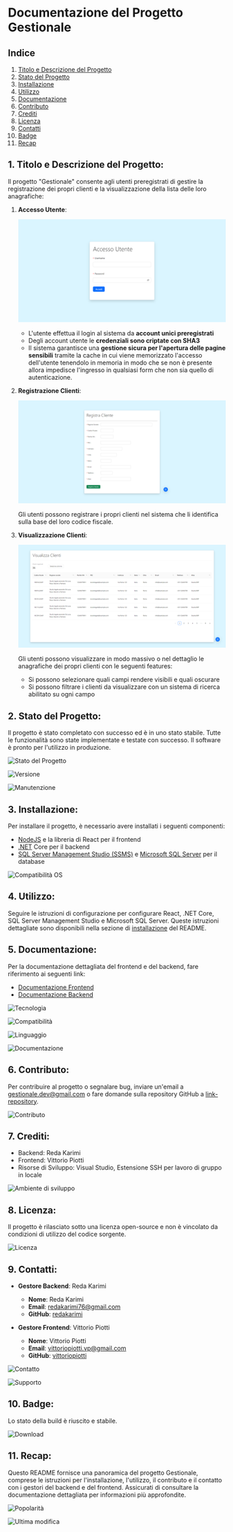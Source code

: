 # Documentazione del Progetto Gestionale

## Indice

1. [Titolo e Descrizione del Progetto](#1-titolo-e-descrizione-del-progetto)
2. [Stato del Progetto](#2-stato-del-progetto)
3. [Installazione](#3-installazione)
4. [Utilizzo](#4-utilizzo)
5. [Documentazione](#5-documentazione)
6. [Contributo](#6-contributo)
7. [Crediti](#7-crediti)
8. [Licenza](#8-licenza)
9. [Contatti](#9-contatti)
10. [Badge](#10-badge)
11. [Recap](#11-recap)

## 1. Titolo e Descrizione del Progetto:

Il progetto "Gestionale" consente agli utenti preregistrati di gestire la registrazione dei propri clienti e la visualizzazione della lista delle loro anagrafiche:

1. **Accesso Utente**:
   
   ![Form di autenticazione dell'utente](autenticaUtente.png)
   
   - L'utente effettua il login al sistema da **account unici preregistrati** 
   - Degli account utente le **credenziali sono criptate con SHA3**
   - Il sistema garantisce una **gestione sicura per l'apertura delle pagine sensibili** tramite la cache in cui viene memorizzato l'accesso dell'utente tenendolo in memoria in modo che se non è presente allora impedisce l'ingresso in qualsiasi form che non sia quello di autenticazione.

3. **Registrazione Clienti**:
   
   ![Form di registrazione del cliente](registraCliente.png)
   
   Gli utenti possono registrare i propri clienti nel sistema che li identifica sulla base del loro codice fiscale.
   
5. **Visualizzazione Clienti**:
   
   ![Form di visualizzazione dei clienti](visualizzaClienti.png)

   Gli utenti possono visualizzare in modo massivo o nel dettaglio le anagrafiche dei propri clienti con le seguenti features:
   
   - Si possono selezionare quali campi rendere visibili e quali oscurare 
   - Si possono filtrare i clienti da visualizzare con un sistema di ricerca abilitato su ogni campo

## 2. Stato del Progetto:

Il progetto è stato completato con successo ed è in uno stato stabile. Tutte le funzionalità sono state implementate e testate con successo. Il software è pronto per l'utilizzo in produzione. 

![Stato del Progetto](https://img.shields.io/badge/Stato-Stabile-brightgreen)

![Versione](https://img.shields.io/badge/Versione-1.0-blue)

![Manutenzione](https://img.shields.io/badge/Manutenzione-Attiva-green)

## 3. Installazione:

Per installare il progetto, è necessario avere installati i seguenti componenti:
- [NodeJS](https://nodejs.org/en/download) e la libreria di React per il frontend
- [.NET](https://dotnet.microsoft.com/en-us/download) Core per il backend
- [SQL Server Management Studio (SSMS)](https://learn.microsoft.com/en-us/sql/ssms/download-sql-server-management-studio-ssms?view=sql-server-ver16#download-ssms) e [Microsoft SQL Server](https://www.microsoft.com/en-us/sql-server/sql-server-downloads) per il database

![Compatibilità OS](https://img.shields.io/badge/Compatibilit%C3%A0%20OS-Windows%20%7C%20Android%20%7C%20iOS%20%28iPhone%29%20%7C%20Mac-lightgrey)


## 4. Utilizzo:

Seguire le istruzioni di configurazione per configurare React, .NET Core, SQL Server Management Studio e Microsoft SQL Server. Queste istruzioni dettagliate sono disponibili nella sezione di [installazione](#3-installazione) del README.

## 5. Documentazione:

Per la documentazione dettagliata del frontend e del backend, fare riferimento ai seguenti link:
- [Documentazione Frontend](link-documentazione-frontend)
- [Documentazione Backend](link-documentazione-backend)

![Tecnologia](https://img.shields.io/badge/Tecnologia-React%20%7C%20.NET%20%7C%20C%23-yellow)

![Compatibilità](https://img.shields.io/badge/Compatibilit%C3%A0-Chrome%20%7C%20Firefox%20%7C%20Safari-green)

![Linguaggio](https://img.shields.io/badge/Linguaggio-JavaScript%20%7C%20C%23-orange)

![Documentazione](https://img.shields.io/badge/Documentazione-Completa-blue)

## 6. Contributo:

Per contribuire al progetto o segnalare bug, inviare un'email a gestionale.dev@gmail.com o fare domande sulla repository GitHub a [link-repository](link-repository).

![Contributo](https://img.shields.io/badge/Contributo-Open%20Source-green)


## 7. Crediti:

- Backend: Reda Karimi
- Frontend: Vittorio Piotti
- Risorse di Sviluppo: Visual Studio, Estensione SSH per lavoro di gruppo in locale

![Ambiente di sviluppo](https://img.shields.io/badge/Ambiente%20di%20Sviluppo-Visual%20Studio%20Code%20%7C%20Visual%20Studio-blue)


## 8. Licenza:

Il progetto è rilasciato sotto una licenza open-source e non è vincolato da condizioni di utilizzo del codice sorgente.

![Licenza](https://img.shields.io/badge/Licenza-Open%20Source-blue)


## 9. Contatti:

- **Gestore Backend**: Reda Karimi
  - **Nome**: Reda Karimi
  - **Email**: redakarimi76@gmail.com
  - **GitHub**: [redakarimi](https://github.com/redakarimi)

- **Gestore Frontend**: Vittorio Piotti
  - **Nome**: Vittorio Piotti
  - **Email**: vittoriopiotti.vp@gmail.com
  - **GitHub**: [vittoriopiotti](https://github.com/vittoriopiotti)


![Contatto](https://img.shields.io/badge/Contatto-Email-blue)

![Supporto](https://img.shields.io/badge/Supporto-Community-green)

## 10. Badge:

Lo stato della build è riuscito e stabile.

![Download](https://img.shields.io/badge/Download-100K%2B-blue)

## 11. Recap:
Questo README fornisce una panoramica del progetto Gestionale, comprese le istruzioni per l'installazione, l'utilizzo, il contributo e il contatto con i gestori del backend e del frontend. Assicurati di consultare la documentazione dettagliata per informazioni più approfondite.

![Popolarità](https://img.shields.io/badge/Popolarit%C3%A0-Alta-yellow)

![Ultima modifica](https://img.shields.io/badge/Ultima%20Modifica-Gennaio%202024-blue)
